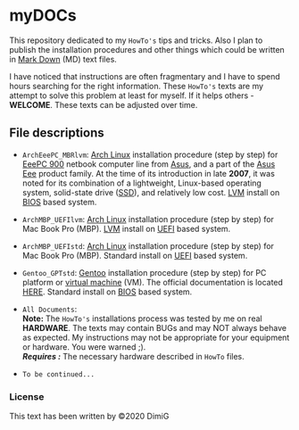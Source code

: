 myDOCs
======
This repository dedicated to my `HowTo's` tips and tricks. Also I plan to publish the installation procedures and other things which could be written in [Mark Down][markdown] (MD) text files.  

I have noticed that instructions are often fragmentary and I have to spend hours searching for the right information. These `HowTo's` texts are my attempt to solve this problem at least for myself. If it helps others - **WELCOME**. These texts can be adjusted over time.  

File descriptions
-----------------

* `ArchEeePC_MBRlvm`: [Arch Linux][archlnx] installation procedure (step by step) for [EeePC 900][eeepc] netbook computer line from [Asus][asus], and a part of the [Asus Eee][eeepc] product family. At the time of its introduction in late **2007**, it was noted for its combination of a lightweight, Linux-based operating system, solid-state drive ([SSD][ssd]), and relatively low cost. [LVM][lvm] install on [BIOS][bios] based system.  

* `ArchMBP_UEFIlvm`: [Arch Linux][archlnx] installation procedure (step by step) for Mac Book Pro (MBP). [LVM][lvm] install on [UEFI][uefi] based system.  

* `ArchMBP_UEFIstd`: [Arch Linux][archlnx] installation procedure (step by step) for Mac Book Pro (MBP). Standard install on [UEFI][uefi] based system.  

* `Gentoo_GPTstd`: [Gentoo][gentoo] installation procedure (step by step) for PC platform or [virtual machine][virtualmachine] (VM). The official documentation is located [HERE][gentoobook]. Standard install on [BIOS][bios] based system.  

* `All Documents`:  
   **Note:** The `HowTo's` installations process was tested by me on real **HARDWARE**. The texts may contain BUGs and may NOT always behave as expected. My instructions may not be appropriate for your equipment or hardware. You were warned ;).  
   ***Requires :*** The necessary hardware described in `HowTo` files.  

* `To be continued...`  

### License  

This text has been written by ©2020 DimiG

[archlnx]:https://www.archlinux.org
[markdown]:https://en.wikipedia.org/wiki/Markdown
[eeepc]:https://en.wikipedia.org/wiki/Asus_Eee_PC
[ssd]:https://en.wikipedia.org/wiki/Solid-state_drive
[asus]:https://www.asus.com
[gentoo]:https://www.gentoo.org/
[gentoobook]:https://wiki.gentoo.org/wiki/Handbook:AMD64
[virtualmachine]:https://en.wikipedia.org/wiki/Virtual_machine
[lvm]:https://en.wikipedia.org/wiki/Logical_Volume_Manager_(Linux)
[uefi]:https://en.wikipedia.org/wiki/Unified_Extensible_Firmware_Interface
[bios]:https://en.wikipedia.org/wiki/BIOS
